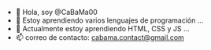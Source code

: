 - 👋 Hola, soy @CaBaMa00
- 👀 Estoy aprendiendo varios lenguajes de programación ...
- 🌱 Actualmente estoy aprendiendo HTML, CSS y JS ...
- 📫 correo de contacto: cabama.contact@gmail.com

<!---
CaBaMa00/CaBaMa00 is a ✨ special ✨ repository because its `README.md` (this file) appears on your GitHub profile.
You can click the Preview link to take a look at your changes.
--->
